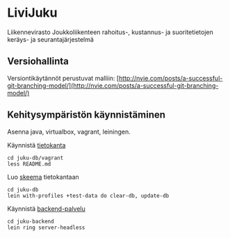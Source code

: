 LiviJuku
========

Liikennevirasto Joukkoliikenteen rahoitus-, kustannus- ja suoritetietojen keräys- ja seurantajärjestelmä

## Versiohallinta

Versiontikäytännöt perustuvat malliin: [http://nvie.com/posts/a-successful-git-branching-model/](http://nvie.com/posts/a-successful-git-branching-model/)

Kehitysympäristön käynnistäminen
--------------------------------

Asenna java, virtualbox, vagrant, leiningen.

Käynnistä [tietokanta](/juku-db/vagrant)

    cd juku-db/vagrant
    less README.md

Luo [skeema](/juku-db) tietokantaan

    cd juku-db
	lein with-profiles +test-data do clear-db, update-db

Käynnistä [backend-palvelu](/juku-backend)

    cd juku-backend
    lein ring server-headless


